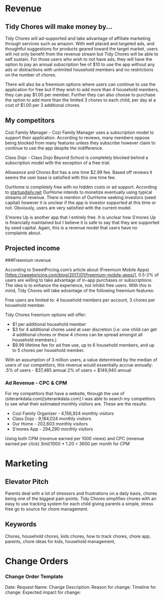 # Revenue

## Tidy Chores will make money by...

Tidy Chores will ad-supported and take advantage of affiliate marketing through services such as amazon. With well placed and targeted ads, and thoughtful suggestions for products geared toward the target market, users will not only benefit from the revenue stream but Tidy Chores will be able to self sustain. For those users who wish to not have ads, they will have the option to pay an annual subscription fee of $10 to use the app without any ads or distractions with unlimited household members and no restrictions on the number of chores. 

There will also be a freemium options where users can continue to use the application for free but if they wish to add more than 4 household members, they can pay $1.00 per member. Further they can also choose to purchase the option to add more than the limited 3 chores to each child, per day at a cost of $1.00 per 3 additional chores.

## My competitors
Cozi Family Manager - Cozi Family Manager uses a subscription model to support their application. According to reviews, many members oppose being blocked from many features unless they subscribe however claim to continue to use the app despite the indifference.

Class Dojo - Class Dojo Beyond School is completely blocked behind a subscription model with the exception of a free trial. 

Allowance and Chores Bot has a one time $2.99 fee. Based off reviews it seems the user base is satisfied with this one time fee.

OurHome is completely free with no hidden costs or ad support. According to [startupdaily.net](https://www.startupdaily.net/2014/12/melbourne-startup-ourhome-gamifies-household-chores-children/) OurHome intends to monetize eventually using typical streams of revenue. There is mention of OurHome seeking investors (seed capital) however it is unclear if the app is investor supported at this time or not. Obviously, users are very satisfied with the current model.

S’mores Up is another app that I entirely free. It is unclear how S’mores Up is financially maintained but I believe it is safe to say that they are supported by seed capital. Again, this is a revenue model that users have no complaints about.

## Projected income

###Freemium revenue

According to SweetPricing.com’s article about (Freemium Mobile Apps)[https://sweetpricing.com/blog/2017/01/freemium-mobile-apps/], 0.5-2% of users are willing to take advantage of in-app purchases or subscriptions. The idea is to enhance the experience, not inhibit free users. With this in mind, Tidy Chores will take advantage of the following freemium features:

Free users are limited to: 4 household members per account, 3 chores per household member.

Tidy Chores freemium options will offer:
 * $1 per additional household member
 * $3 for 4 additional chores used at user discretion (i.e: one child can get 4 additional chores or these 4 chores can be spread amongst all household members.)
 * $9.99 lifetime fee for ad free use, up to 6 household members, and up to 5 chores per household member.

With an assumption of 3 million users, a value determined by the median of users of our competitors, this revenue would essentially accrue annually: 
.5% of users - $37,485 annual
2% of users = $149,940 annual

### Ad Revenue - CPC & CPM
For my competitors that have a website, through the use of (siterankdata.com)[siterankdata.com] I was able to search my competitors to see what their estimated monthly visitors are. These are the results:

 * Cozi Family Organizer - 4,156,924 monthly visitors
 * Class Dojo - 9,184,024 monthly visitors
 * Our Home - 202,603 monthly visitors
 * S’mores App - 294,290 monthly visitors

Using both CPM (revenue earned per 1000 views) and CPC (revenue earned per click)
 3mil/1000 * 1.20 = 3600 per month for CPM


# Marketing

## Elevator Pitch
Parents deal with a lot of stressors and frustrations on a daily basis, chores being one of the biggest pain points. Tidy Chores simplifies chores with an easy to use tracking system for each child giving parents a simple, stress free go to source for chore management.

## Keywords
Chores, household chores, kids chores, how to track chores, chore app, parents, chore ideas for kids, household management, 

# Change Orders

### Change Order Template
Date: 
Request Name: 
Change Description:
Reason for change:
Timeline for change:
Expected impact for change:

